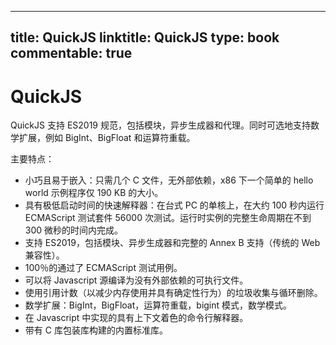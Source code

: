 
---
title: QuickJS
linktitle: QuickJS
type: book
commentable: true
---

# QuickJS

QuickJS 支持 ES2019 规范，包括模块，异步生成器和代理。同时可选地支持数学扩展，例如 BigInt、BigFloat 和运算符重载。

主要特点：

- 小巧且易于嵌入：只需几个 C 文件，无外部依赖，x86 下一个简单的 hello world 示例程序仅 190 KB 的大小。
- 具有极低启动时间的快速解释器：在台式 PC 的单核上，在大约 100 秒内运行 ECMAScript 测试套件 56000 次测试。运行时实例的完整生命周期在不到 300 微秒的时间内完成。
- 支持 ES2019，包括模块、异步生成器和完整的 Annex B 支持（传统的 Web 兼容性）。
- 100％的通过了 ECMAScript 测试用例。
- 可以将 Javascript 源编译为没有外部依赖的可执行文件。
- 使用引用计数（以减少内存使用并具有确定性行为）的垃圾收集与循环删除。
- 数学扩展：BigInt，BigFloat，运算符重载，bigint 模式，数学模式。
- 在 Javascript 中实现的具有上下文着色的命令行解释器。
- 带有 C 库包装库构建的内置标准库。

    